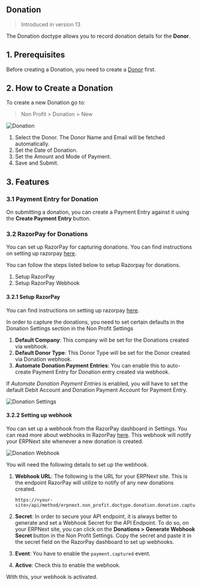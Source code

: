 ## Donation

> Introduced in version 13

The Donation doctype allows you to record donation details for the **Donor**.

## 1\. Prerequisites

Before creating a Donation, you need to create a [Donor](https://docs.erpnext.com/docs/v13/user/manual/en/non_profit/donor) first.

## 2\. How to Create a Donation

To create a new Donation go to:

> Non Profit > Donation > New

![Donation](https://docs.erpnext.com/files/donation.png)

1.  Select the Donor. The Donor Name and Email will be fetched automatically.
2.  Set the Date of Donation.
3.  Set the Amount and Mode of Payment.
4.  Save and Submit.

## 3\. Features

### 3.1 Payment Entry for Donation

On submitting a donation, you can create a Payment Entry against it using the **Create Payment Entry** button.

### 3.2 RazorPay for Donations

You can set up RazorPay for capturing donations. You can find instructions on setting up razorpay [here](https://docs.erpnext.com/docs/v13/user/manual/en/erpnext_integration/razorpay-integration).

You can follow the steps listed below to setup Razorpay for donations.

1.  Setup RazorPay
2.  Setup RazorPay Webhook

#### 3.2.1 Setup RazorPay

You can find instructions on setting up razorpay [here](https://docs.erpnext.com/docs/v13/user/manual/en/erpnext_integration/razorpay-integration).

In order to capture the donations, you need to set certain defaults in the Donation Settings section in the Non Profit Settings

1.  **Default Company**: This company will be set for the Donations created via webhook.
2.  **Default Donor Type**: This Donor Type will be set for the Donor created via Donation webhook.
3.  **Automate Donation Payment Entries**: You can enable this to auto-create Payment Entry for Donation entry created via webhook.

If _Automate Donation Payment Entries_ is enabled, you will have to set the default Debit Account and Donation Payment Account for Payment Entry.

![Donation Settings](https://docs.erpnext.com/files/donation-settings.png)

#### 3.2.2 Setting up webhook

You can set up a webhook from the RazorPay dashboard in Settings. You can read more about webhooks in RazorPay [here](https://razorpay.com/docs/webhooks/). This webhook will notify your ERPNext site whenever a new donation is created.

![Donation Webhook](https://docs.erpnext.com/files/donation-webhook.png)

You will need the following details to set up the webhook.

1.  **Webhook URL**: The following is the URL for your ERPNext site. This is the endpoint RazorPay will utilize to notify of any new donations created.
    
    ```
    https://<your-site>/api/method/erpnext.non_profit.doctype.donation.donation.capture_razorpay_donations
    ```
    
2.  **Secret**: In order to secure your API endpoint, it is always better to generate and set a Webhook Secret for the API Endpoint. To do so, on your ERPNext site, you can click on the **Donations > Generate Webhook Secret** button in the Non Profit Settings. Copy the secret and paste it in the secret field on the RazorPay dashboard to set up webhooks.
    
3.  **Event**: You have to enable the `payment.captured` event.
    
4.  **Active**: Check this to enable the webhook.
    

With this, your webhook is activated.